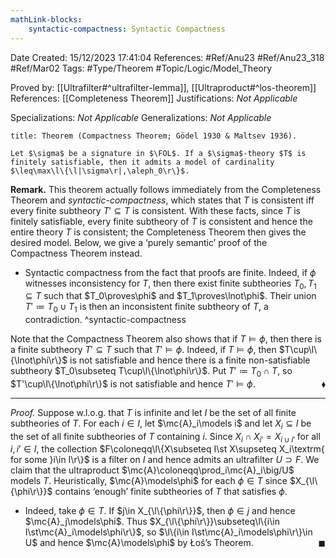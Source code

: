 ```yaml
---
mathLink-blocks:
    syntactic-compactness: Syntactic Compactness
---
```


<div class="topSpace"></div>

Date Created: 15/12/2023 17:41:04
References: #Ref/Anu23 #Ref/Anu23_318 #Ref/Mar02
Tags: #Type/Theorem #Topic/Logic/Model_Theory

Proved by: [[Ultrafilter#^ultrafilter-lemma]], [[Ultraproduct#^los-theorem]]
References: [[Completeness Theorem]]
Justifications: <i>Not Applicable</i>

Specializations: <i>Not Applicable</i>
Generalizations: <i>Not Applicable</i>

``` ad-Theorem
title: Theorem (Compactness Theorem; Gödel 1930 & Maltsev 1936).

Let $\sigma$ be a signature in $\FOL$. If a $\sigma$-theory $T$ is finitely satisfiable, then it admits a model of cardinality $\leq\max\l\{\l|\sigma\r|,\aleph_0\r\}$.

```

<b>Remark.</b> This theorem actually follows immediately from the Completeness Theorem and <i>syntactic-compactness</i>, which states that $T$ is consistent iff every finite subtheory $T'\subseteq T$ is consistent. With these facts, since $T$ is finitely satisfiable, every finite subtheory of $T$ is consistent and hence the entire theory $T$ is consistent; the Completeness Theorem then gives the desired model. Below, we give a ‘purely semantic’ proof of the Compactness Theorem instead.
* Syntactic compactness from the fact that proofs are finite. Indeed, if $\phi$ witnesses inconsistency for $T$, then there exist finite subtheories $T_0,T_1\subseteq T$ such that $T_0\proves\phi$ and $T_1\proves\lnot\phi$. Their union $T'\coloneqq T_0\cup T_1$ is then an inconsistent finite subtheory of $T$, a contradiction. ^syntactic-compactness

Note that the Compactness Theorem also shows that if $T\models\phi$, then there is a finite subtheory $T'\subseteq T$ such that $T'\models\phi$. Indeed, if $T\models\phi$, then $T\cup\l\{\lnot\phi\r\}$ is not satisfiable and hence there is a finite non-satisfiable subtheory $T_0\subseteq T\cup\l\{\lnot\phi\r\}$. Put $T'\coloneqq T_0\cap T$, so $T'\cup\l\{\lnot\phi\r\}$ is not satisfiable and hence $T'\models\phi$.<span style="float:right;">$\blacklozenge$</span>

---

<i>Proof.</i> Suppose w.l.o.g. that $T$ is infinite and let $I$ be the set of all finite subtheories of $T$. For each $i\in I$, let $\mc{A}_i\models i$ and let $X_i\subseteq I$ be the set of all finite subtheories of $T$ containing $i$. Since $X_i\cap X_{i'}=X_{i\cup i'}$ for all $i,i'\in I$, the collection $F\coloneqq\l\{X\subseteq I\st X\supseteq X_i\textrm{ for some }i\in I\r\}$ is a filter on $I$ and hence admits an ultrafilter $U\supset F$. We claim that the ultraproduct $\mc{A}\coloneqq\prod_i\mc{A}_i\big/U$ models $T$. Heuristically, $\mc{A}\models\phi$ for each $\phi\in T$ since $X_{\l\{\phi\r\}}$ contains ‘enough’ finite subtheories of $T$ that satisfies $\phi$.
* Indeed, take $\phi\in T$. If $j\in X_{\l\{\phi\r\}}$, then $\phi\in j$ and hence $\mc{A}_j\models\phi$. Thus $X_{\l\{\phi\r\}}\subseteq\l\{i\in I\st\mc{A}_i\models\phi\r\}$, so $\l\{i\in I\st\mc{A}_i\models\phi\r\}\in U$ and hence $\mc{A}\models\phi$ by Łoś’s Theorem.<span style="float:right;">$\blacksquare$</span>
